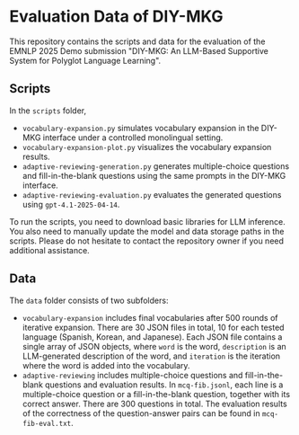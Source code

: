 # Evaluation Data of DIY-MKG

This repository contains the scripts and data for the evaluation of the EMNLP 2025 Demo submission "DIY-MKG: An LLM-Based Supportive System for Polyglot Language
Learning".

## Scripts

In the `scripts` folder, 

- `vocabulary-expansion.py` simulates vocabulary expansion in the DIY-MKG interface under a controlled monolingual setting.
- `vocabulary-expansion-plot.py` visualizes the vocabulary expansion results.
- `adaptive-reviewing-generation.py` generates multiple-choice questions and fill-in-the-blank questions using the same prompts in the DIY-MKG interface.
- `adaptive-reviewing-evaluation.py` evaluates the generated questions using `gpt-4.1-2025-04-14`.

To run the scripts, you need to download basic libraries for LLM inference. You also need to manually update the model and data storage paths in the scripts. Please do not hesitate to contact the repository owner if you need additional assistance.

## Data

The `data` folder consists of two subfolders:

- `vocabulary-expansion` includes final vocabularies after 500 rounds of iterative expansion. There are 30 JSON files in total, 10 for each tested language (Spanish, Korean, and Japanese). Each JSON file contains a single array of JSON objects, where `word` is the word, `description` is an LLM-generated description of the word, and `iteration` is the iteration where the word is added into the vocabulary.
- `adaptive-reviewing` includes multiple-choice questions and fill-in-the-blank questions and evaluation results. In `mcq-fib.jsonl`, each line is a multiple-choice question or a fill-in-the-blank question, together with its correct answer. There are 300 questions in total. The evaluation results of the correctness of the question-answer pairs can be found in `mcq-fib-eval.txt`.